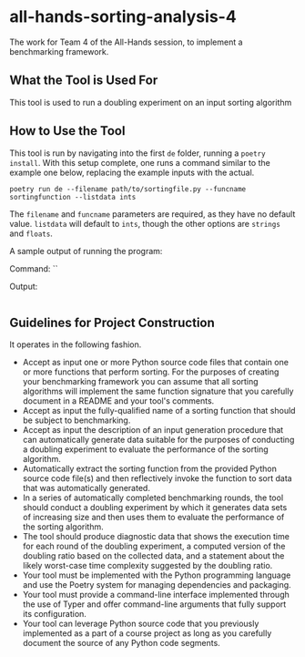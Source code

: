 # all-hands-sorting-analysis-4

The work for Team 4 of the All-Hands session, to implement a benchmarking framework. 

## What the Tool is Used For

This tool is used to run a doubling experiment on an input sorting algorithm

## How to Use the Tool

This tool is run by navigating into the first `de` folder, running a `poetry install`. 
With this setup complete, one runs a command similar to the example one below, replacing the
example inputs with the actual.

`poetry run de --filename path/to/sortingfile.py --funcname sortingfunction --listdata ints`

The `filename` and `funcname` parameters are required, as they have no default value.
`listdata` will default to `ints`, though the other options are `strings` and `floats`.

A sample output of running the program:

Command: ``

Output:

```

```

## Guidelines for Project Construction

It operates in the following fashion.
- Accept as input one or more Python source code files that contain one or more functions that perform sorting. For the purposes of creating your benchmarking framework you can assume that all sorting algorithms will implement the same function signature that you carefully document in a README and your tool's comments.
- Accept as input the fully-qualified name of a sorting function that should be subject to benchmarking.
- Accept as input the description of an input generation procedure that can automatically generate data suitable for the purposes of conducting a doubling experiment to evaluate the performance of the sorting algorithm.
- Automatically extract the sorting function from the provided Python source code file(s) and then reflectively invoke the function to sort data that was automatically generated.
- In a series of automatically completed benchmarking rounds, the tool should conduct a doubling experiment by which it generates data sets of increasing size and then uses them to evaluate the performance of the sorting algorithm.
- The tool should produce diagnostic data that shows the execution time for each round of the doubling experiment, a computed version of the doubling ratio based on the collected data, and a statement about the likely worst-case time complexity suggested by the doubling ratio.
- Your tool must be implemented with the Python programming language and use the Poetry system for managing dependencies and packaging.
- Your tool must provide a command-line interface implemented through the use of Typer and offer command-line arguments that fully support its configuration.
- Your tool can leverage Python source code that you previously implemented as a part of a course project as long as you carefully document the source of any Python code segments.
 
